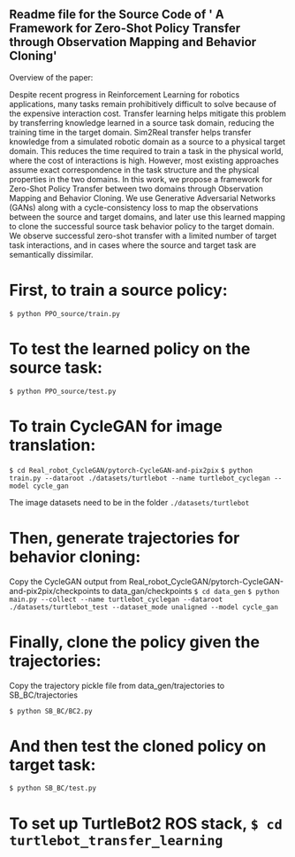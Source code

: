 ## Readme file for the Source Code of ' A Framework for Zero-Shot Policy Transfer through Observation Mapping and Behavior Cloning'

Overview of the paper:

Despite recent progress in Reinforcement Learning for robotics applications, many tasks remain prohibitively difficult to solve because of the expensive interaction cost. Transfer learning helps mitigate this problem by transferring knowledge learned in a source task domain, reducing the training time in the target domain. Sim2Real transfer helps transfer knowledge from a simulated robotic domain as a source to a physical target domain. This reduces the time required to train a task in the physical world, where the cost of interactions is high. However, most existing approaches assume exact correspondence in the task structure and the physical properties in the two domains. In this work, we propose a framework for Zero-Shot Policy Transfer between two domains through Observation Mapping and Behavior Cloning. We use Generative Adversarial Networks (GANs) along with a cycle-consistency loss to map the observations between the source and target domains, and later use this learned mapping to clone the successful source task behavior policy to the target domain. We observe successful zero-shot transfer with a limited number of target task interactions, and in cases where the source and target task are semantically dissimilar.


# First, to train a source policy:

`$ python PPO_source/train.py`

# To test the learned policy on the source task: 

`$ python PPO_source/test.py`

# To train CycleGAN for image translation:

`$ cd Real_robot_CycleGAN/pytorch-CycleGAN-and-pix2pix`
`$ python train.py --dataroot ./datasets/turtlebot --name turtlebot_cyclegan --model cycle_gan`

The image datasets need to be in the folder `./datasets/turtlebot`

#  Then, generate trajectories for behavior cloning:
Copy the CycleGAN output from Real_robot_CycleGAN/pytorch-CycleGAN-and-pix2pix/checkpoints to data_gan/checkpoints
`$ cd data_gen`
`$ python main.py --collect --name turtlebot_cyclegan --dataroot ./datasets/turtlebot_test --dataset_mode unaligned --model cycle_gan`

# Finally, clone the policy given the trajectories:

Copy the trajectory pickle file from data_gen/trajectories to SB_BC/trajectories

`$ python SB_BC/BC2.py`

#  And then test the cloned policy on target task:

`$ python SB_BC/test.py`

#  To set up TurtleBot2 ROS stack, `$ cd turtlebot_transfer_learning`

